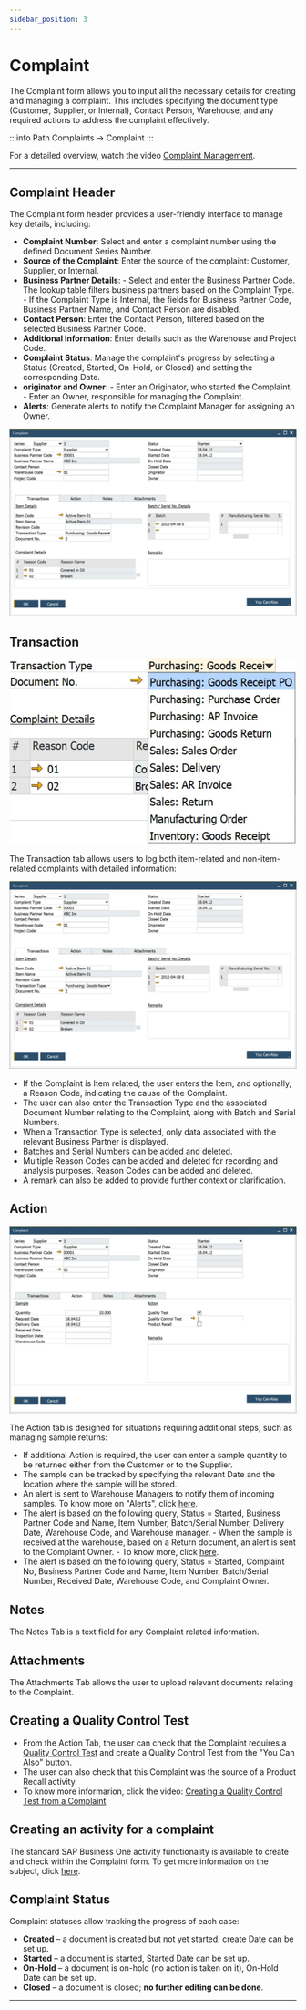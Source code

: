 ```yaml
---
sidebar_position: 3
---
```


# Complaint

The Complaint form allows you to input all the necessary details for creating and managing a complaint. This includes specifying the document type (Customer, Supplier, or Internal), Contact Person, Warehouse, and any required actions to address the complaint effectively.

:::info Path
    Complaints → Complaint
:::

For a detailed overview, watch the video [Complaint Management](https://www.youtube.com/watch?v=8TnHJo3e7cg).

---

## Complaint Header

The Complaint form header provides a user-friendly interface to manage key details, including:

- **Complaint Number**: Select and enter a complaint number using the defined Document Series Number.
- **Source of the Complaint**: Enter the source of the complaint: Customer, Supplier, or Internal.
- **Business Partner Details**:
        - Select and enter the Business Partner Code. The lookup table filters business partners based on the Complaint Type.
        - If the Complaint Type is Internal, the fields for Business Partner Code, Business Partner Name, and Contact Person are disabled.
- **Contact Person**: Enter the Contact Person, filtered based on the selected Business Partner Code.
- **Additional Information**: Enter details such as the Warehouse and Project Code.
- **Complaint Status**: Manage the complaint's progress by selecting a Status (Created, Started, On-Hold, or Closed) and setting the corresponding Date.
- **originator and Owner**:
        - Enter an Originator, who started the Complaint.
        - Enter an Owner, responsible for managing the Complaint.
- **Alerts**: Generate alerts to notify the Complaint Manager for assigning an Owner.

![Complaint](./media/complaint/complaint-1.webp)

## Transaction

![Transactions](./media/complaint/complaint-transactions.webp)

The Transaction tab allows users to log both item-related and non-item-related complaints with detailed information:

![Complaint](./media/complaint/complaint-2.webp)

- If the Complaint is Item related, the user enters the Item, and optionally, a Reason Code, indicating the cause of the Complaint.
- The user can also enter the Transaction Type and the associated Document Number relating to the Complaint, along with Batch and Serial Numbers.
- When a Transaction Type is selected, only data associated with the relevant Business Partner is displayed.
- Batches and Serial Numbers can be added and deleted.
- Multiple Reason Codes can be added and deleted for recording and analysis purposes. Reason Codes can be added and deleted.
- A remark can also be added to provide further context or clarification.

## Action

![Complaint Action](./media/complaint/complaint-action.webp)

The Action tab is designed for situations requiring additional steps, such as managing sample returns:

- If additional Action is required, the user can enter a sample quantity to be returned either from the Customer or to the Supplier.
- The sample can be tracked by specifying the relevant Date and the location where the sample will be stored.
- An alert is sent to Warehouse Managers to notify them of incoming samples.
        To know more on "Alerts", click [here](https://www.youtube.com/watch?v=GFsTGB9Gc40).
- The alert is based on the following query, Status = Started, Business Partner Code and Name, Item Number, Batch/Serial Number, Delivery Date, Warehouse Code, and Warehouse manager.
        - When the sample is received at the warehouse, based on a Return document, an alert is sent to the Complaint Owner.
        - To know more, click [here](https://www.youtube.com/watch?v=GFsTGB9Gc40).
- The alert is based on the following query, Status = Started, Complaint No, Business Partner Code and Name, Item Number, Batch/Serial Number, Received Date, Warehouse Code, and Complaint Owner.

## Notes

The Notes Tab is a text field for any Complaint related information.

## Attachments

The Attachments Tab allows the user to upload relevant documents relating to the Complaint.

## Creating a Quality Control Test

- From the Action Tab, the user can check that the Complaint requires a [Quality Control Test](../quality-control/quality-control-test/overview.md) and create a Quality Control Test from the "You Can Also" button.
- The user can also check that this Complaint was the source of a Product Recall activity.
- To know more informarion, click the video: [Creating a Quality Control Test from a Complaint](https://www.youtube.com/watch?v=MtuKARV-QWM)

## Creating an activity for a complaint

The standard SAP Business One activity functionality is available to create and check within the Complaint form. To get more information on the subject, click [here](../activities-for-processforce-documents.md).

## Complaint Status

Complaint statuses allow tracking the progress of each case:

- **Created** – a document is created but not yet started; create Date can be set up.
- **Started** – a document is started, Started Date can be set up.
- **On-Hold** – a document is on-hold (no action is taken on it), On-Hold Date can be set up.
- **Closed** – a document is closed; **no further editing can be done**.

---
